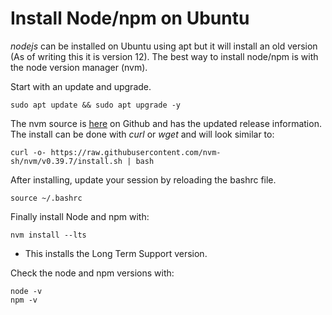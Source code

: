 # Install Node/npm on Ubuntu

*nodejs* can be installed on Ubuntu using apt but it will install an old version (As of writing this it is version 12). The best way to install node/npm is with the node version manager (nvm).

Start with an update and upgrade.
```
sudo apt update && sudo apt upgrade -y
```

The nvm source is [here](https://github.com/nvm-sh/nvm) on Github and has the updated release information. The install can be done with *curl* or *wget* and will look similar to:
```
curl -o- https://raw.githubusercontent.com/nvm-sh/nvm/v0.39.7/install.sh | bash
```

After installing, update your session by reloading the bashrc file.
```
source ~/.bashrc
```

Finally install Node and npm with:
```
nvm install --lts
```
- This installs the Long Term Support version.

Check the node and npm versions with:
```
node -v
npm -v
```